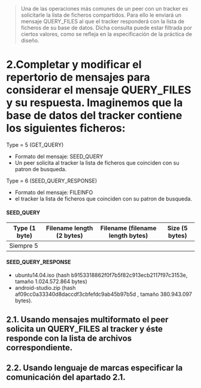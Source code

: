 
> Una de las operaciones más comunes de un peer con un tracker es solicitarle la lista de ficheros compartidos. Para ello le enviará un mensaje QUERY_FILES al que el tracker responderá con la lista de ficheros de su base de datos. Dicha consulta puede estar filtrada por ciertos valores, como se refleja en la especificación de la práctica de diseño.

# 2.Completar y modificar el repertorio de mensajes para considerar el mensaje QUERY_FILES y su respuesta. Imaginemos que la base de datos del tracker contiene los siguientes ficheros:


Type = 5 (GET_QUERY)
- Formato del mensaje: SEED_QUERY
- Un peer solicita al tracker la lista de ficheros que coinciden con su patron de busqueda.


Type = 6 (SEED_QUERY_RESPONSE)
- Formato del mensaje: FILEINFO
- el tracker la lista de ficheros que coinciden con su patron de busqueda.


#### SEED_QUERY

Type (1 byte) | Filename length (2 bytes) | Filename (filename length bytes) | Size (5 bytes)
------|------|------|-------
Siempre 5 | | |


#### SEED_QUERY_RESPONSE



- ubuntu14.04.iso (hash b9153318862f0f7b5f82c913ecb2117f97c3153e, tamaño 1.024.572.864 bytes)
- android-studio.zip (hash af09cc0a33340d8daccdf3cbfefdc9ab45b97b5d , tamaño 380.943.097 bytes).

## 2.1. Usando mensajes multiformato el peer solicita un QUERY_FILES al tracker y éste responde con la lista de archivos correspondiente.


## 2.2. Usando lenguaje de marcas especificar la comunicación del apartado 2.1.
